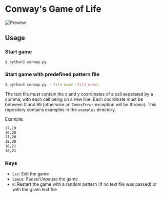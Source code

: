 # Conway's Game of Life
![Preview](docs/preview.gif)

## Usage
### Start game
```bash
$ python3 conway.py 
```

### Start game with predefined pattern file
```bash
$ python3 conway.py --file_name [file_name]
```

The text file must contain the x and y coordinates of a cell separated by a comma, with each cell being on a new line. Each coordinate must be between 0 and 99 (otherwise an `IndexError` exception will be thrown). This repository contains examples in the `examples` directory.

Example:

```txt
17,19
16,20
17,20
18,20
16,21
18,21
```

### Keys

- `Esc`: Exit the game
- `Space`: Pause/Unpause the game
- `R`: Restart the game with a random pattern (if no text file was passed) or with the given text file
